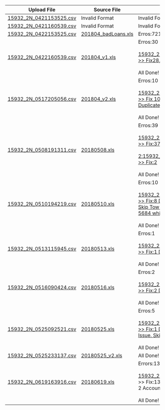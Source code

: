 |Upload File|Source File|Fix File|
|---|---|---|
|[15932_2N_0421153525.csv](./upload/15932_2N_0421153525.csv)|Invalid Format|Invalid Format |
|[15932_2N_0421160539.csv](./upload/15932_2N_0421160539.csv)|Invalid Format|Invalid Format |
|[15932_2N_0422153525.csv](./upload/15932_2N_0422153525.csv)|[201804_badLoans.xls](./source/201804/201804_badLoans.xls)|Erros:721|
|[15932_2N_0422160539.csv](./upload/15932_2N_0422160539.csv)|[201804_v1.xls](./source/201804/201804_v1.xls)|Erros:30<br><br>[15932_2N_0517192835.csv >> Fix28, Skip2 Slot Card Type](./upload/fix/04v1/15932_2N_0517192835.csv)<br><br> All Done!|
|[15932_2N_0517205056.csv](./upload/15932_2N_0517205056.csv)|[201804_v2.xls](./source/201804/201804_v2.xls)|Erros:10<br><br>[15932_2N_0518210655.csv >> Fix 10, 5 Account Issue, 5 Duplicate](./upload/fix/04v2/15932_2N_0518210655.csv)<br><br> All Done!|
|[15932_2N_0508191311.csv](./upload/15932_2N_0508191311.csv)|[20180508.xls](./source/201805/20180508.xls)|Erros:39<br><br> [15932_2N_0508191312.csv >> Fix:37](./upload/fix/15932_2N_0508191312.csv) <br><br>[2:15932_2N_0508191313.csv >> Fix:2](./upload/fix/15932_2N_0508191313.csv) <br><br>All Done!|
|[15932_2N_0510194219.csv](./upload/15932_2N_0510194219.csv)|[20180510.xls](./source/201805/20180510.xls)|Erros:10<br><br> [15932_2N_0510195541.csv >> Fix:8 Duplicate Records. Skip Tow records of Client Ref 5684 which are Slot Card Type](./upload/fix/15932_2N_0510195541.csv) <br><br>All Done!|
|[15932_2N_0513115945.csv](./upload/15932_2N_0513115945.csv)|[20180513.xls](./source/201805/20180513.xls)|Erros:1<br><br> [15932_2N_0513120757.csv >> Fix:1 Duplicate Records](./upload/fix/15932_2N_0513120757.csv) <br><br>All Done!|
|[15932_2N_0516090424.csv](./upload/15932_2N_0516090424.csv)|[20180516.xls](./source/201805/20180516.xls)|Erros:2<br><br> [15932_2N_0516091142.csv >> Fix:2 Duplicate Records](./upload/fix/15932_2N_0516091142.csv) <br><br>All Done!|
|[15932_2N_0525092521.csv](./upload/15932_2N_0525092521.csv)|[20180525.xls](./source/201805/20180525.xls)|Erros:5<br><br> [15932_2N_0525095139.csv >> Fix:1 Duplicate 2 Account Issue. Skip:2 Slot Card Type](./upload/fix/15932_2N_0525095139.csv) <br><br>All Done!|
|[15932_2N_0525233137.csv](./upload/15932_2N_0525233137.csv)|[20180525_v2.xls](./source/201805/20180525_v2.xls)|All Done!|
|[15932_2N_0619163916.csv](./upload/15932_2N_0619163916.csv)|[20180619.xls](./source/201806/20180619.xls)|Errors:138<br><br>[15932_2N_0620234836.csv](./upload/fix/15932_2N_0620234836.csv) >> Fix:136 Duplicate Records, 2 Account Issue<br><br>All Done!|
